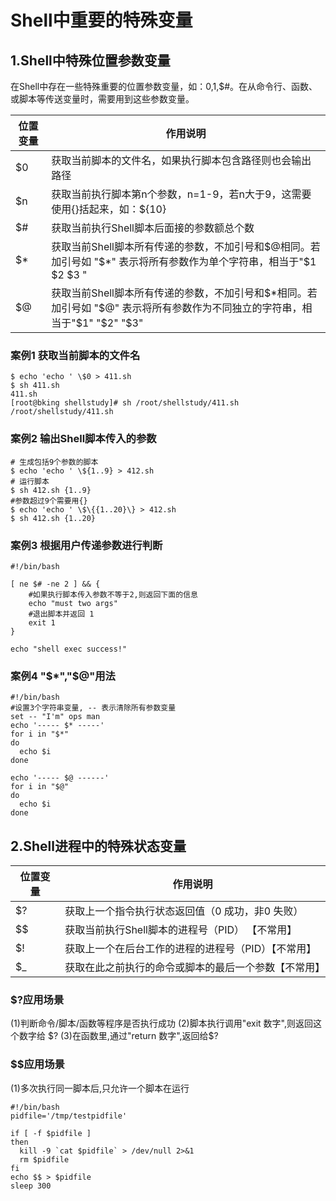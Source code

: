 # Shell中重要的特殊变量


## 1.Shell中特殊位置参数变量

在Shell中存在一些特殊重要的位置参数变量，如：$0,$1,$#。在从命令行、函数、或脚本等传送变量时，需要用到这些参数变量。

位置变量 |     作用说明
---------|---
  $0     | 获取当前脚本的文件名，如果执行脚本包含路径则也会输出路径
  $n     | 获取当前执行脚本第n个参数，n=1-9，若n大于9，这需要使用{}括起来，如：${10}
  $#     | 获取当前执行Shell脚本后面接的参数额总个数
  $*     | 获取当前Shell脚本所有传递的参数，不加引号和$@相同。若加引号如 "$*" 表示将所有参数作为单个字符串，相当于"$1 $2 $3 "
  $@     | 获取当前Shell脚本所有传递的参数，不加引号和$*相同。若加引号如 "$@" 表示将所有参数作为不同独立的字符串，相当于"$1"  "$2"  "$3"

### 案例1 获取当前脚本的文件名

```
$ echo 'echo ' \$0 > 411.sh
$ sh 411.sh 
411.sh
[root@bking shellstudy]# sh /root/shellstudy/411.sh 
/root/shellstudy/411.sh
```
  
### 案例2 输出Shell脚本传入的参数

```
# 生成包括9个参数的脚本
$ echo 'echo ' \${1..9} > 412.sh
# 运行脚本
$ sh 412.sh {1..9}
#参数超过9个需要用{}
$ echo 'echo ' \$\{{1..20}\} > 412.sh
$ sh 412.sh {1..20} 
```  
  
### 案例3 根据用户传递参数进行判断

```
#!/bin/bash

[ ne $# -ne 2 ] && {
    #如果执行脚本传入参数不等于2,则返回下面的信息
    echo "must two args"
    #退出脚本并返回 1
    exit 1
}

echo "shell exec success!"
```

### 案例4 "$*","$@"用法
```
#!/bin/bash
#设置3个字符串变量, -- 表示清除所有参数变量
set -- "I'm" ops man
echo '----- $* -----'
for i in "$*"
do
  echo $i
done

echo '----- $@ ------'
for i in "$@"
do
  echo $i
done
```

## 2.Shell进程中的特殊状态变量

位置变量 |     作用说明
---------|---
  $?     | 获取上一个指令执行状态返回值（0 成功，非0 失败）
  $$     | 获取当前执行Shell脚本的进程号（PID） 【不常用】
  $!     | 获取上一个在后台工作的进程的进程号（PID）【不常用】
  $_     | 获取在此之前执行的命令或脚本的最后一个参数【不常用】

### $?应用场景

(1)判断命令/脚本/函数等程序是否执行成功
(2)脚本执行调用"exit 数字",则返回这个数字给 $?
(3)在函数里,通过"return 数字",返回给$?  

### $$应用场景

(1)多次执行同一脚本后,只允许一个脚本在运行
```
#!/bin/bash
pidfile='/tmp/testpidfile'

if [ -f $pidfile ]
then
  kill -9 `cat $pidfile` > /dev/null 2>&1
  rm $pidfile
fi
echo $$ > $pidfile
sleep 300
```
